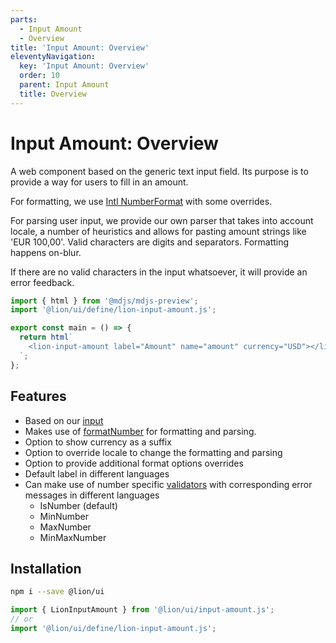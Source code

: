 ```yaml
---
parts:
  - Input Amount
  - Overview
title: 'Input Amount: Overview'
eleventyNavigation:
  key: 'Input Amount: Overview'
  order: 10
  parent: Input Amount
  title: Overview
---
```


# Input Amount: Overview

A web component based on the generic text input field. Its purpose is to provide a way for users to fill in an amount.

For formatting, we use [Intl NumberFormat](https://developer.mozilla.org/en-US/docs/Web/JavaScript/Reference/Global_Objects/NumberFormat) with some overrides.

For parsing user input, we provide our own parser that takes into account locale, a number of heuristics and allows for pasting amount strings like 'EUR 100,00'.
Valid characters are digits and separators. Formatting happens on-blur.

If there are no valid characters in the input whatsoever, it will provide an error feedback.

```js script
import { html } from '@mdjs/mdjs-preview';
import '@lion/ui/define/lion-input-amount.js';
```

```js preview-story
export const main = () => {
  return html`
    <lion-input-amount label="Amount" name="amount" currency="USD"></lion-input-amount>
  `;
};
```

## Features

- Based on our [input](../input/overview.md)
- Makes use of [formatNumber](../../fundamentals/systems/localize/numbers.md) for formatting and parsing.
- Option to show currency as a suffix
- Option to override locale to change the formatting and parsing
- Option to provide additional format options overrides
- Default label in different languages
- Can make use of number specific [validators](../../fundamentals/systems/form/validate.md) with corresponding error messages in different languages
  - IsNumber (default)
  - MinNumber
  - MaxNumber
  - MinMaxNumber

## Installation

```bash
npm i --save @lion/ui
```

```js
import { LionInputAmount } from '@lion/ui/input-amount.js';
// or
import '@lion/ui/define/lion-input-amount.js';
```
